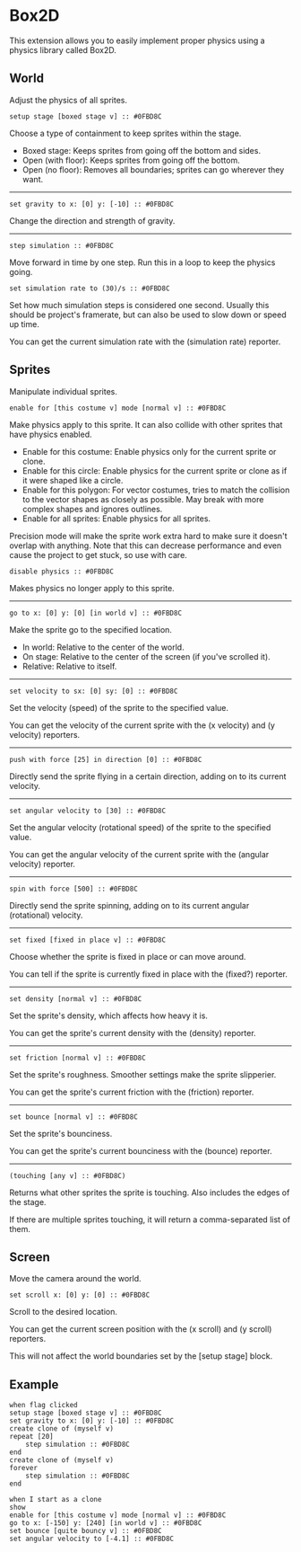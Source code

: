 # Box2D

This extension allows you to easily implement proper physics using a physics library called Box2D.

## World

Adjust the physics of all sprites.

```scratch
setup stage [boxed stage v] :: #0FBD8C
```
Choose a type of containment to keep sprites within the stage.

 - Boxed stage: Keeps sprites from going off the bottom and sides.
 - Open (with floor): Keeps sprites from going off the bottom.
 - Open (no floor): Removes all boundaries; sprites can go wherever they want.

---

```scratch
set gravity to x: [0] y: [-10] :: #0FBD8C
```
Change the direction and strength of gravity.

---

```scratch
step simulation :: #0FBD8C
```

Move forward in time by one step. Run this in a loop to keep the physics going.


```scratch
set simulation rate to (30)/s :: #0FBD8C
```

Set how much simulation steps is considered one second. Usually this should be project's framerate, but can also be used to slow down or speed up time.

You can get the current simulation rate with the (simulation rate) reporter.

## Sprites

Manipulate individual sprites.

```scratch
enable for [this costume v] mode [normal v] :: #0FBD8C
```

Make physics apply to this sprite. It can also collide with other sprites that have physics enabled.

 - Enable for this costume: Enable physics only for the current sprite or clone.
 - Enable for this circle: Enable physics for the current sprite or clone as if it were shaped like a circle.
 - Enable for this polygon: For vector costumes, tries to match the collision to the vector shapes as closely as possible. May break with more complex shapes and ignores outlines.
 - Enable for all sprites: Enable physics for all sprites.

Precision mode will make the sprite work extra hard to make sure it doesn't overlap with anything. Note that this can decrease performance and even cause the project to get stuck, so use with care.


```scratch
disable physics :: #0FBD8C
```

Makes physics no longer apply to this sprite.

---

```scratch
go to x: [0] y: [0] [in world v] :: #0FBD8C
```

Make the sprite go to the specified location.

 - In world: Relative to the center of the world.
 - On stage: Relative to the center of the screen (if you've scrolled it).
 - Relative: Relative to itself.

---

```scratch
set velocity to sx: [0] sy: [0] :: #0FBD8C
```

Set the velocity (speed) of the sprite to the specified value.

You can get the velocity of the current sprite with the (x velocity) and (y velocity) reporters.

---

```scratch
push with force [25] in direction [0] :: #0FBD8C
```

Directly send the sprite flying in a certain direction, adding on to its current velocity.

---

```scratch
set angular velocity to [30] :: #0FBD8C
```
Set the angular velocity (rotational speed) of the sprite to the specified value.

You can get the angular velocity of the current sprite with the (angular velocity) reporter.

---

```scratch
spin with force [500] :: #0FBD8C
```
Directly send the sprite spinning, adding on to its current angular (rotational) velocity.

---

```scratch
set fixed [fixed in place v] :: #0FBD8C
```
Choose whether the sprite is fixed in place or can move around.

You can tell if the sprite is currently fixed in place with the (fixed?) reporter.

---

```scratch
set density [normal v] :: #0FBD8C
```
Set the sprite's density, which affects how heavy it is.

You can get the sprite's current density with the (density) reporter.

---

```scratch
set friction [normal v] :: #0FBD8C
```
Set the sprite's roughness. Smoother settings make the sprite slipperier.

You can get the sprite's current friction with the (friction) reporter.

---

```scratch
set bounce [normal v] :: #0FBD8C
```
Set the sprite's bounciness.

You can get the sprite's current bounciness with the (bounce) reporter.

---

```scratch
(touching [any v] :: #0FBD8C)
```
Returns what other sprites the sprite is touching. Also includes the edges of the stage.

If there are multiple sprites touching, it will return a comma-separated list of them.

## Screen

Move the camera around the world.

```scratch
set scroll x: [0] y: [0] :: #0FBD8C
```

Scroll to the desired location.

You can get the current screen position with the (x scroll) and (y scroll) reporters.

This will not affect the world boundaries set by the [setup stage] block.

## Example

```scratch
when flag clicked
setup stage [boxed stage v] :: #0FBD8C
set gravity to x: [0] y: [-10] :: #0FBD8C
create clone of (myself v)
repeat [20]
    step simulation :: #0FBD8C
end
create clone of (myself v)
forever
    step simulation :: #0FBD8C
end

when I start as a clone
show
enable for [this costume v] mode [normal v] :: #0FBD8C
go to x: [-150] y: [240] [in world v] :: #0FBD8C
set bounce [quite bouncy v] :: #0FBD8C
set angular velocity to [-4.1] :: #0FBD8C
```

